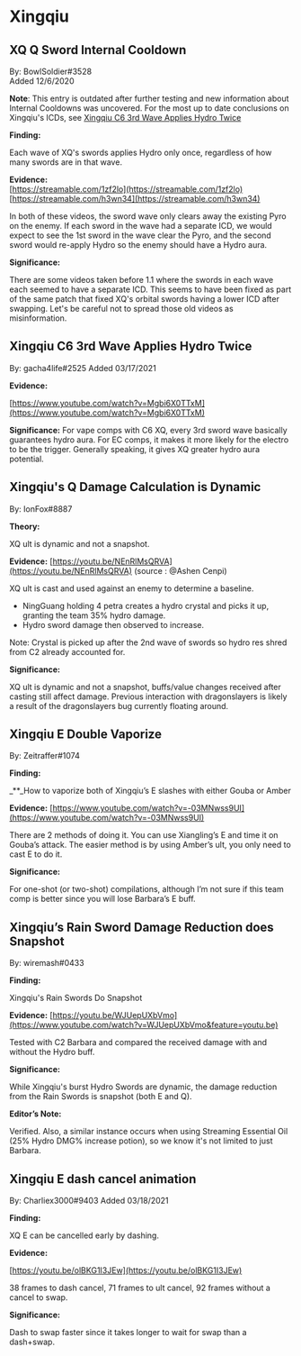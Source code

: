 # Xingqiu

## **XQ Q Sword Internal Cooldown**

By: BowlSoldier\#3528  
Added 12/6/2020

**Note**: This entry is outdated after further testing and new information about Internal Cooldowns was uncovered. For the most up to date conclusions on Xingqiu's ICDs, see [Xingqiu C6 3rd Wave Applies Hydro Twice](https://github.com/Artesians/TCL/tree/51a02d196d5ac231e4fed8d69b93d3d8111f9891/evidence/characters/hydro/xingqiu/README.md#xingqiu-c6-3rd-wave-applies-hydro-twice)

**Finding:**

Each wave of XQ's swords applies Hydro only once, regardless of how many swords are in that wave.

**Evidence:**  
[https://streamable.com/1zf2lo](https://streamable.com/1zf2lo)  
[https://streamable.com/h3wn34](https://streamable.com/h3wn34)

In both of these videos, the sword wave only clears away the existing Pyro on the enemy. If each sword in the wave had a separate ICD, we would expect to see the 1st sword in the wave clear the Pyro, and the second sword would re-apply Hydro so the enemy should have a Hydro aura.

**Significance:**

There are some videos taken before 1.1 where the swords in each wave each seemed to have a separate ICD. This seems to have been fixed as part of the same patch that fixed XQ's orbital swords having a lower ICD after swapping. Let's be careful not to spread those old videos as misinformation.

## Xingqiu C6 3rd Wave Applies Hydro Twice

By: gacha4life\#2525 
Added 03/17/2021

**Evidence:**

[https://www.youtube.com/watch?v=Mgbi6X0TTxM](https://www.youtube.com/watch?v=Mgbi6X0TTxM)

**Significance:** For vape comps with C6 XQ, every 3rd sword wave basically guarantees hydro aura. For EC comps, it makes it more likely for the electro to be the trigger. Generally speaking, it gives XQ greater hydro aura potential.

## **Xingqiu's Q Damage Calculation is Dynamic**

By: IonFox\#8887

**Theory:**

XQ ult is dynamic and not a snapshot.

**Evidence:** [https://youtu.be/NEnRlMsQRVA](https://youtu.be/NEnRlMsQRVA) \(source : @Ashen Cenpi\)

XQ ult is cast and used against an enemy to determine a baseline.

* NingGuang holding 4 petra creates a hydro crystal and picks it up, granting the team 35% hydro damage.
* Hydro sword damage then observed to increase.

Note: Crystal is picked up after the 2nd wave of swords so hydro res shred from C2 already accounted for.

**Significance:**

XQ ult is dynamic and not a snapshot, buffs/value changes received after casting still affect damage. Previous interaction with dragonslayers is likely a result of the dragonslayers bug currently floating around.

## **Xingqiu E Double Vaporize**

By: Zeitraffer\#1074

**Finding:**

\_\*\*\_How to vaporize both of Xingqiu’s E slashes with either Gouba or Amber

**Evidence:** [https://www.youtube.com/watch?v=-03MNwss9UI](https://www.youtube.com/watch?v=-03MNwss9UI)

There are 2 methods of doing it. You can use Xiangling’s E and time it on Gouba’s attack. The easier method is by using Amber’s ult, you only need to cast E to do it.

**Significance:**

For one-shot \(or two-shot\) compilations, although I’m not sure if this team comp is better since you will lose Barbara’s E buff.

## **Xingqiu’s Rain Sword Damage Reduction does Snapshot**

By: wiremash\#0433

**Finding:**

Xingqiu's Rain Swords Do Snapshot

**Evidence:** [https://youtu.be/WJUepUXbVmo](https://www.youtube.com/watch?v=WJUepUXbVmo&feature=youtu.be)

Tested with C2 Barbara and compared the received damage with and without the Hydro buff.

**Significance:**

While Xingqiu's burst Hydro Swords are dynamic, the damage reduction from the Rain Swords is snapshot \(both E and Q\).

**Editor’s Note:**

Verified. Also, a similar instance occurs when using Streaming Essential Oil \(25% Hydro DMG% increase potion\), so we know it's not limited to just Barbara.

## Xingqiu E dash cancel animation

By: Charliex3000\#9403
Added 03/18/2021

**Finding:**

XQ E can be cancelled early by dashing.

**Evidence:**

[https://youtu.be/olBKG1I3JEw](https://youtu.be/olBKG1I3JEw)
 
38 frames to dash cancel, 71 frames to ult cancel, 92 frames without a cancel to swap.

**Significance:**

Dash to swap faster since it takes longer to wait for swap than a dash+swap.
